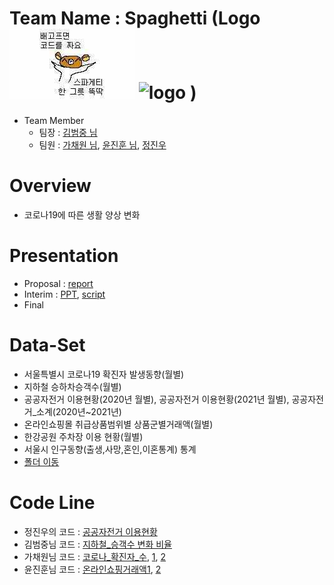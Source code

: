 # Team Name : Spaghetti (Logo ![logo](https://raw.githubusercontent.com/jinubot07/LikeLion_13th_DataCourse/main/08_PRJ_team_project/report/spaghetti_code.jpg) ![logo](https://user-images.githubusercontent.com/76489787/135559155-e76f058f-1798-490d-8cfa-4014e271bd72.jpg) )

* Team Member
  * 팀장 : [김범중 님](https://github.com/kbjung/LikeLion_13th_DataCourse/tree/main/TP01)
  * 팀원 : [가채원 님](https://github.com/chea12ya/2021_GA), [윤진훈 님](https://github.com/YoonJinhoon/LikeLion_13th_DataCourse), [정진우](https://github.com/jinubot07/LikeLion_13th_DataCourse/tree/main/08_PRJ_team_project)


# Overview
* 코로나19에 따른 생활 양상 변화

# Presentation
* Proposal : [report](https://github.com/jinubot07/LikeLion_13th_DataCourse/blob/main/08_PRJ_team_project/report/LikeLion_%ED%94%84%EB%A1%9C%EC%A0%9D%ED%8A%B8%EA%B3%84%ED%9A%8D%EC%84%9C.pdf)
* Interim : [PPT](https://github.com/jinubot07/LikeLion_13th_DataCourse/blob/main/08_PRJ_team_project/report/211001_%EC%A4%91%EA%B0%84%EB%B0%9C%ED%91%9C.pdf), [script](https://github.com/jinubot07/LikeLion_13th_DataCourse/blob/main/08_PRJ_team_project/report/%EB%B0%9C%ED%91%9C%EB%8C%80%EB%B3%B8ver0.7.txt)
* Final

# Data-Set
* 서울특별시 코로나19 확진자 발생동향(월별)
* 지하철 승하차승객수(월별)
* 공공자전거 이용현황(2020년 월별), 공공자전거 이용현황(2021년 월별), 공공자전거_소계(2020년~2021년)
* 온라인쇼핑몰 취급상품범위별 상품군별거래액(월별)
* 한강공원 주차장 이용 현황(월별)
* 서울시 인구동향(출생,사망,혼인,이혼통계) 통계
* [폴더 이동](https://github.com/jinubot07/LikeLion_13th_DataCourse/tree/main/08_PRJ_team_project/data)

# Code Line
* 정진우의 코드 : [공공자전거 이용현황](jinubot07.github.io/LikeLion_13th_DataCourse/08_PRJ_team_project/code/정진우/Team_PRJ_bike20.html)
* 김범중님 코드 : [지하철_승객수 변화 비율](https://kbjung.github.io/LikeLion_13th_DataCourse/blob/main/08_PRJ_team_project/code/김범중/(김범중님)지하철월별_승하차인원_그래프.html)
* 가채원님 코드 : [코로나_확진자_수](jinubot07.github.io/LikeLion_13th_DataCourse/08_PRJ_team_project/code/가채원/(가채원님)월별%20코로나%20확진자%20변화율%20그래프.html), [1](https://kbjung.github.io/LikeLion_13th_DataCourse/TP01/팀원_코드_자료/가채원/210927_스파게티%20(1).html), [2](https://kbjung.github.io/LikeLion_13th_DataCourse/TP01/팀원_코드_자료/가채원/코로나_확진자_수(가채원).html)
* 윤진훈님 코드 : [온라인쇼핑거래액1](jinubot07.github.io/LikeLion_13th_DataCourse/08_PRJ_team_project/code/윤진훈/(윤진훈님)Untitled10.html), [2](https://kbjung.github.io/LikeLion_13th_DataCourse/TP01/팀원_코드_자료/윤진훈/온라인쇼핑거래액(윤진훈).html)
